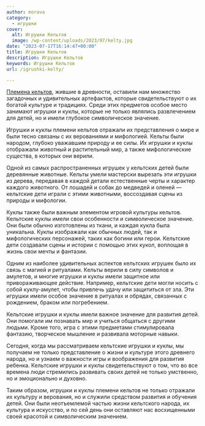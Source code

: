 ```yaml
---
author: morava
category:
  - игрушки
cover:
  alt: Игрушки Кельтов
  image: /wp-content/uploads/2023/07/kelty.jpg
date: "2023-07-17T16:14:47+00:00"
title: Игрушки Кельтов
description: Игрушки Кельтов
keywords: Игрушки Кельтов
url: /igrushki-kelty/

---
```

[Племена кельтов](https://www.adora.ru/igrushki-britty/365/), жившие в древности, оставили нам множество загадочных и удивительных артефактов, которые свидетельствуют о их богатой культуре и традициях. Среди этих предметов особое место занимают игрушки и куклы, которые не только являлись развлечением для детей, но и имели глубокое символическое значение.

Игрушки и куклы племени кельтов отражали их представления о мире и были тесно связаны с их верованиями и мифологией. Кельты были народом, глубоко уважавшим природу и ее силы. Их игрушки и куклы отображали животный и растительный мир, а также мифологические существа, в которых они верили.

Одной из самых распространенных игрушек у кельтских детей были деревянные животные. Кельты умели мастерски вырезать эти игрушки из дерева, передавая в каждой детали естественные черты и характер каждого животного. От лошадей и собак до медведей и оленей — кельтские дети играли с этими животными, воссоздавая сцены из природы и мифологии.

Куклы также были важным элементом игровой культуры кельтов. Кельтские куклы имели свои особенности и символическое значение. Они были обычно изготовлены из ткани, и каждая кукла была уникальна. Куклы изображали как обычных людей, так и мифологических персонажей, таких как богини или герои. Кельтские дети создавали сцены и истории с помощью этих кукол, воплощая в жизнь свои мечты и фантазии.

Одним из наиболее удивительных аспектов кельтских игрушек было их связь с магией и ритуалами. Кельты верили в силу символов и амулетов, и многие игрушки и куклы имели защитное или привораживающее действие. Например, кельтские дети могли носить с собой куклу-амулет, чтобы привлечь удачу или защититься от зла. Эти игрушки имели особое значение в ритуалах и обрядах, связанных с рождением, браком или погребением.

Кельтские игрушки и куклы имели важное значение для развития детей. Они помогали им познавать мир и учиться общаться с другими людьми. Кроме того, игра с этими предметами стимулировала фантазию, творческое мышление и развивала моторные навыки.

Сегодня, когда мы рассматриваем кельтские игрушки и куклы, мы получаем не только представление о жизни и культуре этого древнего народа, но и узнаем о важности игры и воображения для развития ребенка. Кельтские игрушки и куклы свидетельствуют о том, что во все времена люди стремились развивать своих детей не только умственно, но и эмоционально и духовно.

Таким образом, игрушки и куклы племени кельтов не только отражали их культуру и верования, но и служили средством развития и обучения детей. Они были неотъемлемой частью жизни кельтского народа, их культура и искусство, и по сей день они оставляют нас восхищенными своей красотой и символическим значением.
